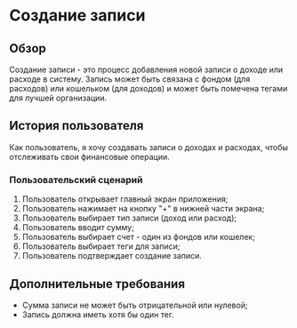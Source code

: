# Создание записи

## Обзор

Создание записи - это процесс добавления новой записи о доходе или расходе в систему. Запись может быть связана с фондом (для расходов) или кошельком (для доходов) и может быть помечена тегами для лучшей организации.

## История пользователя

Как пользователь, я хочу создавать записи о доходах и расходах, чтобы отслеживать свои финансовые операции.

### Пользовательский сценарий

1. Пользователь открывает главный экран приложения;
2. Пользователь нажимает на кнопку "+" в нижней части экрана;
3. Пользователь выбирает тип записи (доход или расход);
4. Пользователь вводит сумму;
5. Пользователь выбирает счет - один из фондов или кошелек;
6. Пользователь выбирает теги для записи;
7. Пользователь подтверждает создание записи.

## Дополнительные требования

- Сумма записи не может быть отрицательной или нулевой;
- Запись должна иметь хотя бы один тег.
